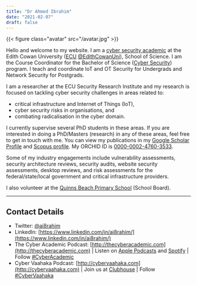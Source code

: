 ```yaml
---
title: "Dr Ahmed Ibrahim"
date: "2021-02-07"
draft: false
---
```


{{< figure class="avatar" src="/avatar.jpg" >}}

Hello and welcome to my website. I am a [cyber security academic](https://www.ecu.edu.au/schools/science/staff/profiles/lecturers/dr-ahmed-ibrahim) at the Edith Cowan University ([ECU](https://www.ecu.edu.au/) [@EdithCowanUni](https://twitter.com/EdithCowanUni)), School of Science. I am the Course Coordinator for the Bachelor of Science ([Cyber Security](https://www.ecu.edu.au/degrees/courses/bachelor-of-science-cyber-security)) program. I teach and coordinate IoT and OT Security for Undergrads and Network Security for Postgrads. 

I am a researcher at the ECU Security Research Institute and my research is focused on tackling cyber security challenges in areas related to: 
* critical infrastructure and Internet of Things (IoT), 
* cyber security risks in organisations, and 
* combating radicalisation in the cyber domain. 

I currently supervise several PhD students in these areas. If you are interested in doing a PhD/Masters (research) in any of these areas, feel free to get in touch with me. You can view my publications in my [Google Scholar Profile](https://scholar.google.com.au/citations?user=maVTmiQAAAAJ&hl=en) and [Scopus profile](https://www.scopus.com/authid/detail.uri?authorId=55613229690). My ORCHID ID is [0000-0002-4760-3533](https://orcid.org/0000-0002-4760-3533).

Some of my industry engagements include vulnerability assessments, security architecture reviews, security audits, website security assessments, desktop reviews, and risk assessments for the federal/state/local government and critical infrastructure providers.

I also volunteer at the [Quinns Beach Primary School](http://www.quinnsbeachps.wa.edu.au/) (School Board).

---

## Contact Details

* Twitter: [@ai8rahim](https://twitter.com/ai8rahim?lang=en)
* LinkedIn: [https://www.linkedin.com/in/ai8rahim/](https://www.linkedin.com/in/ai8rahim/)
* The Cyber Academic Podcast: [http://thecyberacademic.com](http://thecyberacademic.com) | Listen on [Apple Podcasts](https://podcasts.apple.com/au/podcast/the-cyber-academic/id1538398086) and [Spotify](https://open.spotify.com/show/7xm4QbsrbXK7Q7qMh60xkY) | Follow [#CyberAcademic](https://twitter.com/hashtag/TheCyberAcademic)
* Cyber Vaahaka Podcast: [http://cybervaahaka.com](http://cybervaahaka.com) | Join us at [Clubhouse](https://www.clubhouse.com/club/cyber-vaahaka) | Follow [#CyberVaahaka](https://twitter.com/hashtag/CyberVaahaka)
